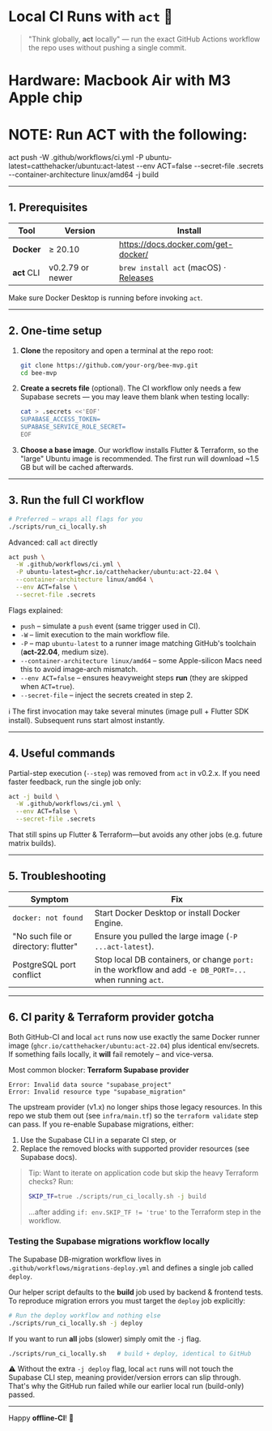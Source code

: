 # Local CI Runs with `act` 🐳

> "Think globally, **act** locally" — run the exact GitHub Actions workflow the
> repo uses without pushing a single commit.

# Hardware: Macbook Air with M3 Apple chip

# NOTE: Run ACT with the following:

act push -W .github/workflows/ci.yml -P
ubuntu-latest=catthehacker/ubuntu:act-latest --env ACT=false --secret-file
.secrets --container-architecture linux/amd64 -j build

---

## 1. Prerequisites

| Tool        | Version          | Install                                                                         |
| ----------- | ---------------- | ------------------------------------------------------------------------------- |
| **Docker**  | ≥ 20.10          | https://docs.docker.com/get-docker/                                             |
| **act** CLI | v0.2.79 or newer | `brew install act` (macOS) · [Releases](https://github.com/nektos/act/releases) |

Make sure Docker Desktop is running before invoking `act`.

---

## 2. One-time setup

1. **Clone** the repository and open a terminal at the repo root:
   ```bash
   git clone https://github.com/your-org/bee-mvp.git
   cd bee-mvp
   ```
2. **Create a secrets file** (optional). The CI workflow only needs a few
   Supabase secrets — you may leave them blank when testing locally:
   ```bash
   cat > .secrets <<'EOF'
   SUPABASE_ACCESS_TOKEN=
   SUPABASE_SERVICE_ROLE_SECRET=
   EOF
   ```
3. **Choose a base image**. Our workflow installs Flutter & Terraform, so the
   "large" Ubuntu image is recommended. The first run will download ~1.5 GB but
   will be cached afterwards.

---

## 3. Run the full CI workflow

```bash
# Preferred – wraps all flags for you
./scripts/run_ci_locally.sh
```

Advanced: call `act` directly

```bash
act push \
  -W .github/workflows/ci.yml \
  -P ubuntu-latest=ghcr.io/catthehacker/ubuntu:act-22.04 \
  --container-architecture linux/amd64 \
  --env ACT=false \
  --secret-file .secrets
```

Flags explained:

- `push` – simulate a `push` event (same trigger used in CI).
- `-W` – limit execution to the main workflow file.
- `-P` – map `ubuntu-latest` to a runner image matching GitHub's toolchain
  (**act-22.04**, medium size).
- `--container-architecture linux/amd64` – some Apple-silicon Macs need this to
  avoid image-arch mismatch.
- `--env ACT=false` – ensures heavyweight steps **run** (they are skipped when
  `ACT=true`).
- `--secret-file` – inject the secrets created in step&nbsp;2.

ℹ️ The first invocation may take several minutes (image pull + Flutter SDK
install). Subsequent runs start almost instantly.

---

## 4. Useful commands

Partial-step execution (`--step`) was removed from `act` in v0.2.x. If you need
faster feedback, run the single job only:

```bash
act -j build \
  -W .github/workflows/ci.yml \
  --env ACT=false \
  --secret-file .secrets
```

That still spins up Flutter & Terraform—but avoids any other jobs (e.g. future
matrix builds).

---

## 5. Troubleshooting

| Symptom                              | Fix                                                                                                      |
| ------------------------------------ | -------------------------------------------------------------------------------------------------------- |
| `docker: not found`                  | Start Docker Desktop or install Docker Engine.                                                           |
| "No such file or directory: flutter" | Ensure you pulled the large image (`-P ...act-latest`).                                                  |
| PostgreSQL port conflict             | Stop local DB containers, or change `port:` in the workflow and add `-e DB_PORT=...` when running `act`. |

---

## 6. CI parity & Terraform provider gotcha

Both GitHub-CI and local `act` runs now use exactly the same Docker runner image
(`ghcr.io/catthehacker/ubuntu:act-22.04`) plus identical env/secrets. If
something fails locally, it **will** fail remotely – and vice-versa.

Most common blocker: **Terraform Supabase provider**

```
Error: Invalid data source "supabase_project"
Error: Invalid resource type "supabase_migration"
```

The upstream provider (v1.x) no longer ships those legacy resources. In this
repo we stub them out (see `infra/main.tf`) so the `terraform validate` step can
pass. If you re-enable Supabase migrations, either:

1. Use the Supabase CLI in a separate CI step, or
2. Replace the removed blocks with supported provider resources (see Supabase
   docs).

> Tip: Want to iterate on application code but skip the heavy Terraform checks?
> Run:
>
> ```bash
> SKIP_TF=true ./scripts/run_ci_locally.sh -j build
> ```
>
> …after adding `if: env.SKIP_TF != 'true'` to the Terraform step in the
> workflow.

### Testing the Supabase migrations workflow locally

The Supabase DB-migration workflow lives in
`.github/workflows/migrations-deploy.yml` and defines a single job called
`deploy`.

Our helper script defaults to the **build** job used by backend & frontend
tests. To reproduce migration errors you must target the `deploy` job
explicitly:

```bash
# Run the deploy workflow and nothing else
./scripts/run_ci_locally.sh -j deploy
```

If you want to run **all** jobs (slower) simply omit the `-j` flag.

```bash
./scripts/run_ci_locally.sh   # build + deploy, identical to GitHub
```

⚠️ Without the extra `-j deploy` flag, local `act` runs will not touch the
Supabase CLI step, meaning provider/version errors can slip through. That's why
the GitHub run failed while our earlier local run (build-only) passed.

---

Happy **offline-CI**! 🎉
